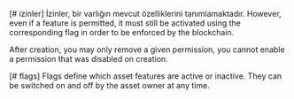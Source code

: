 [# izinler] İzinler, bir varlığın mevcut özelliklerini tanımlamaktadır. However, even if a feature is permitted, it must still be activated using the corresponding flag in order to be enforced by the blockchain.

After creation, you may only remove a given permission, you cannot enable a permission that was disabled on creation.

[# flags] Flags define which asset features are active or inactive. They can be switched on and off by the asset owner at any time.